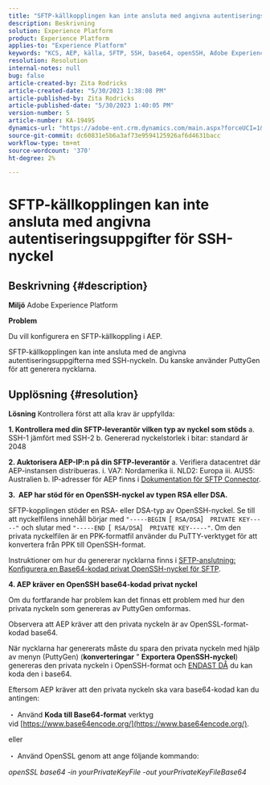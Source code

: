 ```yaml
---
title: "SFTP-källkopplingen kan inte ansluta med angivna autentiseringsuppgifter för SSH-nyckel"
description: Beskrivning
solution: Experience Platform
product: Experience Platform
applies-to: "Experience Platform"
keywords: "KCS, AEP, källa, SFTP, SSH, base64, openSSH, Adobe Experience Platform, felsökning, koppling, felanslutning, autentiseringsuppgifter för SSH-nyckel"
resolution: Resolution
internal-notes: null
bug: false
article-created-by: Zita Rodricks
article-created-date: "5/30/2023 1:38:08 PM"
article-published-by: Zita Rodricks
article-published-date: "5/30/2023 1:40:05 PM"
version-number: 5
article-number: KA-19495
dynamics-url: "https://adobe-ent.crm.dynamics.com/main.aspx?forceUCI=1&pagetype=entityrecord&etn=knowledgearticle&id=29f60831-effe-ed11-8f6e-6045bd0063aa"
source-git-commit: dc60831e5b6a3af73e9594125926af6d4631bacc
workflow-type: tm+mt
source-wordcount: '370'
ht-degree: 2%

---
```


# SFTP-källkopplingen kan inte ansluta med angivna autentiseringsuppgifter för SSH-nyckel

## Beskrivning {#description}


<b>Miljö</b>
Adobe Experience Platform

<b>Problem</b>

Du vill konfigurera en SFTP-källkoppling i AEP.

SFTP-källkopplingen kan inte ansluta med de angivna autentiseringsuppgifterna med SSH-nyckeln. Du kanske använder PuttyGen för att generera nycklarna.


## Upplösning {#resolution}


<b>Lösning</b>
Kontrollera först att alla krav är uppfyllda:

<b>1. Kontrollera med din SFTP-leverantör vilken typ av nyckel som stöds</b>
a. SSH-1 jämfört med SSH-2 b. Genererad nyckelstorlek i bitar: standard är 2048

<b>2. Auktorisera AEP-IP:n på din SFTP-leverantör</b>
a. Verifiera datacentret där AEP-instansen distribueras.
i. VA7: Nordamerika ii. NLD2: Europa iii. AUS5: Australien b. IP-adresser för AEP finns i [Dokumentation för SFTP Connector](https://experienceleague.adobe.com/docs/experience-platform/sources/connectors/cloud-storage/sftp.html).



<b>3.  AEP har stöd för en OpenSSH-nyckel av typen RSA eller DSA.</b>

SFTP-kopplingen stöder en RSA- eller DSA-typ av OpenSSH-nyckel. Se till att nyckelfilens innehåll börjar med `"-----BEGIN `[` RSA/DSA`]`  PRIVATE KEY-----"` och slutar med `"-----END `[` RSA/DSA`]`  PRIVATE KEY-----"`. Om den privata nyckelfilen är en PPK-formatfil använder du PuTTY-verktyget för att konvertera från PPK till OpenSSH-format.

Instruktioner om hur du genererar nycklarna finns i [SFTP-anslutning: Konfigurera en Base64-kodad privat OpenSSH-nyckel för SFTP](https://experienceleague.adobe.com/docs/experience-platform/sources/connectors/cloud-storage/sftp.html#set-up-a-base64-encoded-openssh-private-key-for-sftp).



<b>4. AEP kräver en OpenSSH base64-kodad privat nyckel </b>



Om du fortfarande har problem kan det finnas ett problem med hur den privata nyckeln som genereras av PuttyGen omformas.

Observera att AEP kräver att den privata nyckeln är av OpenSSL-format-kodad base64.

När nycklarna har genererats måste du spara den privata nyckeln med hjälp av menyn (PuttyGen) (<b>konverteringar</b> &quot; <b>Exportera OpenSSH-nyckel</b>) genereras den privata nyckeln i OpenSSH-format och <u>ENDAST DÅ</u> du kan koda den i base64.

Eftersom AEP kräver att den privata nyckeln ska vara base64-kodad kan du antingen:

・ Använd <b>Koda till Base64-format</b> verktyg vid [https://www.base64encode.org/](https://www.base64encode.org/).

eller

・ Använd OpenSSL genom att ange följande kommando:

*openSSL base64 -in yourPrivateKeyFile -out yourPrivateKeyFileBase64*










